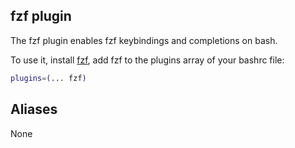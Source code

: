 ## fzf plugin

The fzf plugin enables fzf keybindings and completions on bash.

To use it, install
[fzf](https://github.com/junegunn/fzf?tab=readme-ov-file#installation), add fzf
to the plugins array of your bashrc file:

```bash
plugins=(... fzf)
```

## Aliases

None
